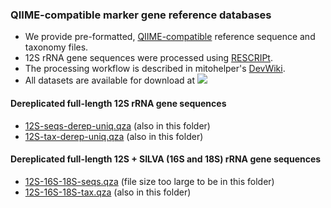 ### QIIME-compatible marker gene reference databases
- We provide pre-formatted, [QIIME-compatible](https://docs.qiime2.org/2024.5/data-resources/) reference sequence and taxonomy files. 
- 12S rRNA gene sequences were processed using [RESCRIPt](https://github.com/bokulich-lab/RESCRIPt). 
- The processing workflow is described in mitohelper's [DevWiki](https://github.com/aomlomics/mitohelper/wiki/9.-Creating-QIIME-compatible-reference-databases).
- All datasets are available for download at [<img src=https://zenodo.org/badge/DOI/10.5281/zenodo.15028392.svg>](https://doi.org/10.5281/zenodo.15028392)

#### Dereplicated full-length 12S rRNA gene sequences
- [12S-seqs-derep-uniq.qza](https://doi.org/10.5281/zenodo.15028392) (also in this folder)
- [12S-tax-derep-uniq.qza](https://doi.org/10.5281/zenodo.15028392) (also in this folder)

#### Dereplicated full-length 12S + SILVA (16S and 18S) rRNA gene sequences
- [12S-16S-18S-seqs.qza](https://doi.org/10.5281/zenodo.15028392) (file size too large to be in this folder)
- [12S-16S-18S-tax.qza](https://doi.org/10.5281/zenodo.15028392) (also in this folder)

